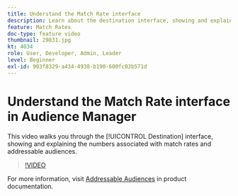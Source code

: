 ```yaml
---
title: Understand the Match Rate interface
description: Learn about the destination interface, showing and explaining the numbers associated with match rates and addressable audiences.
feature: Match Rates
doc-type: feature video
thumbnail: 29831.jpg
kt: 4034
role: User, Developer, Admin, Leader
level: Beginner
exl-id: 903f8329-a434-4938-b190-600fc03b571d
---
```

# Understand the Match Rate interface in Audience Manager

This video walks you through the [!UICONTROL Destination] interface, showing and explaining the numbers associated with match rates and addressable audiences.

>[!VIDEO](https://video.tv.adobe.com/v/29831/?quality=12)

For more information, visit [Addressable Audiences](https://experienceleague.adobe.com/docs/audience-manager/user-guide/features/addressable-audiences.html) in product documentation.
